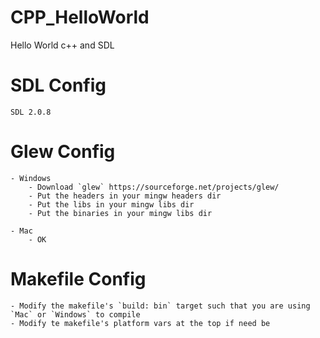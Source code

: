 # CPP_HelloWorld
Hello World c++ and SDL

# SDL Config
`SDL 2.0.8`

# Glew Config

    - Windows
        - Download `glew` https://sourceforge.net/projects/glew/
        - Put the headers in your mingw headers dir
        - Put the libs in your mingw libs dir
        - Put the binaries in your mingw libs dir

    - Mac
        - OK

# Makefile Config
    - Modify the makefile's `build: bin` target such that you are using `Mac` or `Windows` to compile
    - Modify te makefile's platform vars at the top if need be